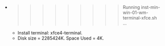 * >>>>>>>>> Running inst-min-win-01-wm-terminal-xfce.sh ...
  * Install terminal: xfce4-terminal.
  * Disk size = 2285424K. Space Used = 4K.

